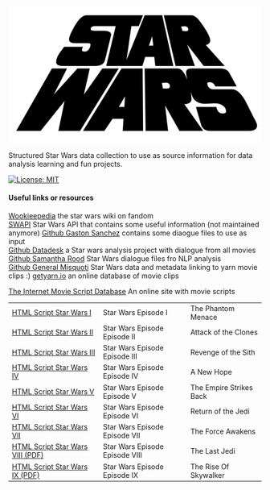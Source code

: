 ![alt text](images/Star_wars_1977_us.svg "Title")

Structured Star Wars data collection to use as source information for data analysis learning and fun projects.

[![License: MIT](https://img.shields.io/badge/License-MIT-yellow.svg)](https://opensource.org/licenses/MIT)

#### Useful links or resources  
[Wookieepedia](https://starwars.fandom.com/wiki/Main_Page)  the star wars wiki on fandom  
[SWAPI](https://swapi.dev/about)  Star Wars API that contains some useful information (not maintained anymore)
[Github Gaston Sanchez](https://github.com/gastonstat/StarWars) contains some diaogue files to use as input  
[Github Datadesk](https://github.com/datadesk/star-wars-analysis) a Star wars analysis project with dialogue from all movies  
[Github Samantha Rood](https://github.com/samrood/star_wars_dialogue) Star Wars dialogue files fro NLP analysis  
[Github General Misquoti](https://github.com/GeneralMisquoti/star-wars-prequels-dialogues) Star Wars data and metadata linking to yarn movie clips :)
[getyarn.io](https://getyarn.io/)  an online database of movie clips  
  
[The Internet Movie Script Database](https://imsdb.com/) An online site with movie scripts  
<table>
<tr>
<td><a href=https://imsdb.com/scripts/Star-Wars-The-Phantom-Menace.html>HTML Script Star Wars I</a></td>
<td>Star Wars Episode I</td>
<td>The Phantom Menace</td>
</tr>
<tr>
<td><a href=https://imsdb.com/scripts/Star-Wars-Attack-of-the-Clones.html>HTML Script Star Wars II</a></td>
<td>Star Wars Episode Episode II</td>
<td>Attack of the Clones</td>
</tr>
<tr>
<tr>
<td><a href=https://imsdb.com/scripts/Star-Wars-Revenge-of-the-Sith.html>HTML Script Star Wars III</a></td>
<td>Star Wars Episode Episode III</td>
<td>Revenge of the Sith</td>
</tr>
<tr>
<td><a href=https://imsdb.com/scripts/Star-Wars-A-New-Hope.html>HTML Script Star Wars IV</a></td>
<td>Star Wars Episode Episode IV</td>
<td>A New Hope</td>
</tr>
<tr>
<td><a href=https://imsdb.com/scripts/Star-Wars-The-Empire-Strikes-Back.html>HTML Script Star Wars V</a></td>
<td>Star Wars Episode Episode V</td>
<td>The Empire Strikes Back</td>
</tr>
<tr>
<td><a href=https://imsdb.com/scripts/Star-Wars-Return-of-the-Jedi.html>HTML Script Star Wars VI</a></td>
<td>Star Wars Episode Episode VI</td>
<td>Return of the Jedi</td>
</tr>
<tr>
<td><a href=https://imsdb.com/scripts/Star-Wars-The-Force-Awakens.html>HTML Script Star Wars VII</a></td>
<td>Star Wars Episode Episode VII</td>
<td>The Force Awakens</td>
</tr>
<tr>
<td><a href=https://www.scripts.com/script-pdf/18787>HTML Script Star Wars VIII (PDF)</a></td>
<td>Star Wars Episode Episode VIII</td>
<td>The Last Jedi</td>
</tr>
<tr>
<td><a href=https://www.scripts.com/script-pdf/24738>HTML Script Star Wars IX (PDF)</a></td>
<td>Star Wars Episode Episode IX</td>
<td>The Rise Of Skywalker</td>
</tr>
</table>

